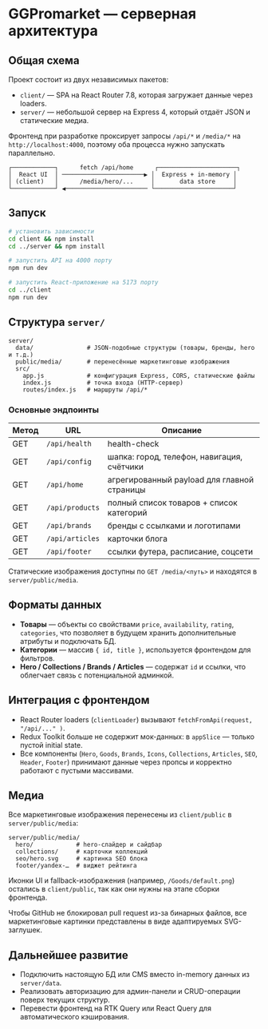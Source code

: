 # GGPromarket — серверная архитектура

## Общая схема

Проект состоит из двух независимых пакетов:

- `client/` — SPA на React Router 7.8, которая загружает данные через loaders.
- `server/` — небольшой сервер на Express 4, который отдаёт JSON и статические медиа.

Фронтенд при разработке проксирует запросы `/api/*` и `/media/*` на `http://localhost:4000`,
поэтому оба процесса нужно запускать параллельно.

```
┌────────────┐      fetch /api/home      ┌──────────────────────┐
│  React UI  │ ───────────────────────▶ │  Express + in-memory │
│ (client)   │      /media/hero/...     │       data store     │
└────────────┘ ◀─────────────────────── └──────────────────────┘
```

## Запуск

```bash
# установить зависимости
cd client && npm install
cd ../server && npm install

# запустить API на 4000 порту
npm run dev

# запустить React-приложение на 5173 порту
cd ../client
npm run dev
```

## Структура `server/`

```
server/
  data/               # JSON-подобные структуры (товары, бренды, hero и т.д.)
  public/media/       # перенесённые маркетинговые изображения
  src/
    app.js            # конфигурация Express, CORS, статические файлы
    index.js          # точка входа (HTTP-сервер)
    routes/index.js   # маршруты /api/*
```

### Основные эндпоинты

| Метод | URL              | Описание                                     |
|-------|------------------|----------------------------------------------|
| GET   | `/api/health`    | health-check                                 |
| GET   | `/api/config`    | шапка: город, телефон, навигация, счётчики   |
| GET   | `/api/home`      | агрегированный payload для главной страницы  |
| GET   | `/api/products`  | полный список товаров + список категорий     |
| GET   | `/api/brands`    | бренды с ссылками и логотипами               |
| GET   | `/api/articles`  | карточки блога                               |
| GET   | `/api/footer`    | ссылки футера, расписание, соцсети           |

Статические изображения доступны по `GET /media/<путь>` и находятся в `server/public/media`.

## Форматы данных

- **Товары** — объекты со свойствами `price`, `availability`, `rating`, `categories`, что
  позволяет в будущем хранить дополнительные атрибуты и подключать БД.
- **Категории** — массив `{ id, title }`, используется фронтендом для фильтров.
- **Hero / Collections / Brands / Articles** — содержат `id` и ссылки, что облегчает
  связь с потенциальной админкой.

## Интеграция с фронтендом

- React Router loaders (`clientLoader`) вызывают `fetchFromApi(request, "/api/..." )`.
- Redux Toolkit больше не содержит мок-данных: в `appSlice` — только пустой initial state.
- Все компоненты (`Hero`, `Goods`, `Brands`, `Icons`, `Collections`, `Articles`, `SEO`,
  `Header`, `Footer`) принимают данные через пропсы и корректно работают с пустыми массивами.

## Медиа

Все маркетинговые изображения перенесены из `client/public` в `server/public/media`:

```
server/public/media/
  hero/            # hero-слайдер и сайдбар
  collections/     # карточки коллекций
  seo/hero.svg     # картинка SEO блока
  footer/yandex-…  # виджет рейтинга
```

Иконки UI и fallback-изображения (например, `/Goods/default.png`) остались в `client/public`,
так как они нужны на этапе сборки фронтенда.

Чтобы GitHub не блокировал pull request из-за бинарных файлов, все маркетинговые
картинки представлены в виде адаптируемых SVG-заглушек.

## Дальнейшее развитие

- Подключить настоящую БД или CMS вместо in-memory данных из `server/data`.
- Реализовать авторизацию для админ-панели и CRUD-операции поверх текущих структур.
- Перевести фронтенд на RTK Query или React Query для автоматического кэширования.
